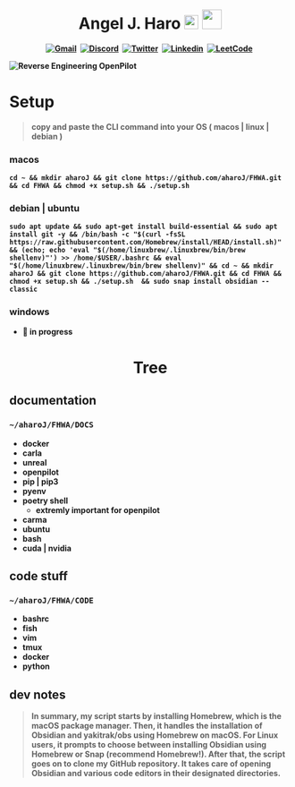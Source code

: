 <h1 align="center"><b> Angel J. Haro
<img src="https://docs.google.com/uc?export=download&id=1JqFc6WL-cTtJBQgW9tusQAZhQ3H9hGae" alt="" height="25" >
<img src="https://docs.google.com/uc?export=download&id=1HsBpakQVutfOmxBcPbGpKdo_oGEoKJZT" alt="" height="35" >
</h1>

<!-- START  -->
<div align="center">
<a href="https://aharoj.io"><img src="https://img.shields.io/badge/website-000000?style=for-the-badge&logo=Portfolio&logoColor=white" alt="Gmail" /></a>&nbsp;
<a href="https://discord.gg/HDDQ6pUMHt"><img src="https://img.shields.io/badge/Discord-7289DA?style=for-the-badge&logo=discord&logoColor=white" alt="Discord" /></a>&nbsp;
<a href="https://twitter.com/aharoJ"><img src="https://img.shields.io/badge/Twitter-1DA1F2?style=for-the-badge&logo=twitter&logoColor=white" alt="Twitter" /></a>&nbsp;
<a href="https://www.linkedin.com/in/aharoJ/"><img src="https://img.shields.io/badge/LinkedIn-0077B5?style=for-the-badge&logo=linkedin&logoColor=white" alt="Linkedin" /></a>&nbsp;
<a href="https://leetcode.com/aharoJ/"><img src="https://img.shields.io/badge/-LeetCode-FFA116?style=for-the-badge&logo=LeetCode&logoColor=black" alt="LeetCode" /></a>&nbsp;
<br/>
</div>  
<!-- END -->

![Reverse Engineering OpenPilot](<z/aharo 2023-07-31 at 2.34.10 AM.png>)

# Setup

> copy and paste the CLI command into your OS ( macos | linux | debian )

### macos

```
cd ~ && mkdir aharoJ && git clone https://github.com/aharoJ/FHWA.git && cd FHWA && chmod +x setup.sh && ./setup.sh 
```

### debian | ubuntu

```
sudo apt update && sudo apt-get install build-essential && sudo apt install git -y && /bin/bash -c "$(curl -fsSL https://raw.githubusercontent.com/Homebrew/install/HEAD/install.sh)" && (echo; echo 'eval "$(/home/linuxbrew/.linuxbrew/bin/brew shellenv)"') >> /home/$USER/.bashrc && eval "$(/home/linuxbrew/.linuxbrew/bin/brew shellenv)" && cd ~ && mkdir aharoJ && git clone https://github.com/aharoJ/FHWA.git && cd FHWA && chmod +x setup.sh && ./setup.sh  && sudo snap install obsidian --classic
```

### windows

- 🤢 in progress

<h1 align="center"> <b> Tree </b> </h1>

## documentation

### `~/aharoJ/FHWA/DOCS`

- docker
- carla
- unreal
- openpilot
- pip | pip3
- pyenv
- poetry shell
  - extremly important for openpilot
- carma
- ubuntu
- bash
- cuda | nvidia

## code stuff

### `~/aharoJ/FHWA/CODE`

- bashrc
- fish
- vim
- tmux
- docker
- python

## dev notes

> In summary, my script starts by installing Homebrew, which is the macOS package manager. Then, it handles the installation of Obsidian and yakitrak/obs using Homebrew on macOS. For Linux users, it prompts to choose between installing Obsidian using Homebrew or Snap (recommend Homebrew!). After that, the script goes on to clone my GitHub repository. It takes care of opening Obsidian and various code editors in their designated directories.
